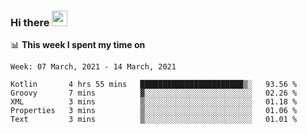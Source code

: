 ### Hi there <a href="https://www.gautamkrishnar.com/"><img src="https://media.giphy.com/media/hvRJCLFzcasrR4ia7z/giphy.gif" width="25px"></a>

📊 **This week I spent my time on**

<!--START_SECTION:waka-->
```text
Week: 07 March, 2021 - 14 March, 2021

Kotlin       4 hrs 55 mins   ███████████████████████▒░   93.56 % 
Groovy       7 mins          ▓░░░░░░░░░░░░░░░░░░░░░░░░   02.26 % 
XML          3 mins          ▒░░░░░░░░░░░░░░░░░░░░░░░░   01.18 % 
Properties   3 mins          ▒░░░░░░░░░░░░░░░░░░░░░░░░   01.06 % 
Text         3 mins          ▒░░░░░░░░░░░░░░░░░░░░░░░░   01.01 % 
```
<!--END_SECTION:waka-->

